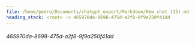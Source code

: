 ```yaml
---
file: /home/pedro/Documents/chatgpt_export/Markdown/New chat (15).md
heading_stack: <root> -> 465970da-8698-475d-a2f8-9f9a250f41dd
---
```

###### 465970da-8698-475d-a2f8-9f9a250f41dd
